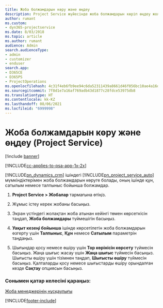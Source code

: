 ```yaml
---
title: Жоба болжамдарын көру және өңдеу
description: Project Service жүйесінде жоба болжамдарын көріп өңдеу жолы
author: rumant
ms.custom:
- dyn365-projectservice
ms.date: 8/03/2018
ms.topic: article
ms.author: rumant
audience: Admin
search.audienceType:
- admin
- customizer
- enduser
search.app:
- D365CE
- D365PS
- ProjectOperations
ms.openlocfilehash: 4c31f4eb6fb9ee94c6da52311439a8661d46f056bc10ae4a16dd53642e2338fe
ms.sourcegitcommit: 7f8d1e7a16af769adb43d1877c28fdce53975db8
ms.translationtype: HT
ms.contentlocale: kk-KZ
ms.lasthandoff: 08/06/2021
ms.locfileid: "6999998"
---
```

# <a name="view-and-edit-project-estimates-project-service"></a>Жоба болжамдарын көру және өңдеу (Project Service)

[!include [banner](../includes/psa-now-project-operations.md)]

[!INCLUDE[cc-applies-to-psa-app-1x-2x](../includes/cc-applies-to-psa-app-1x-2x.md)]

[!INCLUDE[pn_dynamics_crm](../includes/pn-dynamics-crm.md)] ішіндегі [!INCLUDE[pn_project_service_auto](../includes/pn-project-service-auto.md)] мүмкіндіктерімен жоба болжамдарын көруге болады, оның ішінде құн, сатылым немесе талпыныс бойынша болжамдар.  
  
1.  **Project Service > Жобалар** тармағына өтіңіз.  
  
2.  Жұмыс істеу керек жобаны басыңыз.  
  
3.  Экран үстіндегі жолақтан жоба атынан кейінгі төмен көрсеткісін таңдап, **Жоба болжамдары** түймешігін басыңыз.  
  
4.  **Уақыт кезеңі бойынша** ішінде көрсетілетін жоба болжамдарын өзгерту үшін **Талпыныс**, **Құн** немесе **Сатылым** параметрін таңдаңыз.  
  
5.  Шығындар қосу немесе өшіру үшін **Тор көрінісін көрсету** түймесін басыңыз. Жаңа шығыс жасау үшін **Жаңа шығыс** түймесін басыңыз. Шығысты өшіру үшін тізімнен таңдап, **Шығысты өшіру** түймесін басыңыз. Қалталарды қосу немесе шығыстарды өшіру орындалған кезде **Сақтау** опциясын басыңыз.  
  
### <a name="see-also"></a>Сонымен қатар келесіні қараңыз:  
 [Жоба менеджерінің нұсқаулығы](../psa/project-manager-guide.md)


[!INCLUDE[footer-include](../includes/footer-banner.md)]